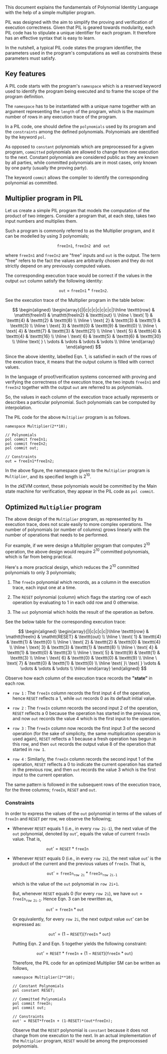 This document explains the fundamentals of Polynomial Identity Language with the help of a simple multiplier program.

PIL was designed with the aim to simplify the proving and verification of execution correctness. Given that PIL is geared towards modularity, each PIL code has to stipulate a unique identifier for each program. It therefore has an effective syntax that is easy to learn.

In the nutshell, a typical PIL code states the program identifier, the parameters used in the program's computations as well as constraints these parameters must satisfy.

## Key features

A PIL code starts with the program's $\texttt{namespace}$ which is a reserved keyword used to identify the program being executed and to frame the scope of the program definition.

The $\texttt{namespace}$ has to be instantiated with a unique name together with an argument representing the $\texttt{length}$ of the program, which is the maximum number of rows in any execution trace of the program.

In a PIL code, one should define the $\texttt{polynomials}$ used by its program and the $\texttt{constraints}$ among the defined polynomials. Polynomials are identified by the keyword $\texttt{pol}$.

As opposed to $\texttt{constant}$ polynomials which are preprocessed for a given program, $\texttt{committed}$ polynomials are allowed to change from one execution to the next. Constant polynomials are considered public as they are known by all parties, while committed polynomials are in most cases, only known by one party (usually the proving party).

The keyword $\texttt{commit}$ allows the compiler to identify the corresponding polynomial as committed.

## Multiplier program in PIL

Let us create a simple PIL program that models the computation of the product of two integers. Consider a program that, at each step, takes two input numbers and multiplies them.

Such a program is commonly referred to as the $\text{Multiplier}$ program, and it can be modelled by using 3 polynomials;

$$
\mathtt{freeIn1},\  \mathtt{freeIn2}\ \text{ and }\ \mathtt{out}
$$

where $\mathtt{freeIn1}$ and $\mathtt{freeIn2}$ are "free" inputs and $\mathtt{out}$ is the output. The term “free" refers to the fact the values are arbitrarily chosen and they do not strictly depend on any previously computed values.

The corresponding execution trace would be correct if the values in the output $\mathtt{out}$ column satisfy the following identity:

$$
\mathtt{out}\ =\ \mathtt{freeIn1}\ *\ \mathtt{freeIn2}. \tag{Eqn. 1}
$$

See the execution trace of the Multiplier program in the table below:

$$
    \begin{aligned}
        \begin{array}{|l|c|c|c|c|c|c|c|}\hline
        \texttt{row} & \mathtt{freeIn1} & \mathtt{freeIn2} & \texttt{out} \\ \hline
        \ \text{ 1} & \texttt{4} & \texttt{2} & \texttt{8} \\ \hline
        \ \text{ 2} & \texttt{3} & \texttt{1} & \texttt{3}  \\ \hline
        \ \text{ 3} & \texttt{0} & \texttt{9} & \texttt{0} \\ \hline
        \ \text{ 4} & \texttt{7} & \texttt{3} & \texttt{21} \\ \hline
        \ \text{ 5} & \texttt{4} & \texttt{4} & \texttt{16} \\ \hline
        \ \text{ 6} & \texttt{5} & \texttt{6} & \texttt{30} \\ \hline
        \text{ } \ \vdots & \vdots & \vdots & \vdots \\ \hline
        \end{array}
    \end{aligned}
$$

Since the above identity, labelled $\text{Eqn. 1}$, is satisfied in each of the rows of the execution trace, it means that the output column is filled with correct values.

In the language of proof/verification systems concerned with proving and verifying the correctness of the execution trace, the two inputs $\mathtt{freeIn1}$ and $\mathtt{freeIn2}$ together with the output $\mathtt{out}$ are referred to as $\text{polynomials}$.

So, the values in each column of the execution trace actually represents or describes a particular polynomial. Such polynomials can be computed by $\text{interpolation}$.

The PIL code for the above `Multiplier` program is as follows.

```
namespace Multiplier(2**10);

// Polynomials
pol commit freeIn1;
pol commit freeIn2;
pol commit out;

// Constraints
out = freeIn1*freeIn2;
```

In the above figure, the namespace given to the `Multiplier` program is $\texttt{Multiplier}$, and its specified length is $2^{10}$.

In the zkEVM context, these polynomials would be committed by the Main state machine for verification, they appear in the PIL code as `pol commit`.

## Optimized `Multiplier` program

The above design of the `Multiplier` program, as represented by its execution trace, does not scale easily to more complex operations. The number of polynomials (or number of columns) grows linearly with the number of operations that needs to be performed.

For example, if we were design a Multiplier program that computes $2^{10}$ operation, the above design would require $2^{10}$ committed polynomials, which is far from being practical.

Here's a more practical design, which reduces the $2^{10}$ committed polynomials to only 3 polynomials;

1. The $\texttt{freeIn}$ polynomial which records, as a column in the execution trace, each input one at a time.

2. The $\texttt{RESET}$ polynomial (column) which flags the starting row of each operation by evaluating to $1$ in each odd row and $0$ otherwise.

3. The $\texttt{out}$ polynomial which holds the result of the operation as before.

See the below table for the corresponding execution trace:

$$
    \begin{aligned}
        \begin{array}{|l|c|c|c|c|}\hline
        \texttt{row} & \mathtt{freeIn} & \mathtt{RESET} & \texttt{out} \\ \hline
         \ \text{ 1} & \texttt{4} & \texttt{1} & \texttt{0} \\ \hline
         \ \text{ 2} & \texttt{2} & \texttt{0} & \texttt{4}  \\ \hline
         \ \text{ 3} & \texttt{3} & \texttt{1} & \texttt{8} \\ \hline
         \ \text{ 4} & \texttt{1} & \texttt{0} & \texttt{3} \\ \hline
         \ \text{ 5} & \texttt{9} & \texttt{1} & \texttt{3} \\ \hline
         \ \text{ 6} & \texttt{0} & \texttt{0} & \texttt{9} \\ \hline
         \ \text{ 7} & \texttt{0} & \texttt{1} & \texttt{0} \\ \hline
         \text{ }\ \text{ } \vdots & \vdots & \vdots & \vdots \\ \hline
        \end{array}
    \end{aligned}
$$

Observe how each column of the execution trace records the **"state"** in each row.

- $\texttt{row 1}$ : The $\texttt{freeIn}$ column records the first input $4$ of the operation, hence $\texttt{RESET}$ reflects a $1$, while $\texttt{out}$ records $0$ as its default initial value.

- $\texttt{row 2}$ : The $\texttt{freeIn}$ column records the second input $2$ of the operation, $\texttt{RESET}$ reflects a $0$ because the operation has started in the previous row, and now $\texttt{out}$ records the value $4$ which is the first input to the operation.

- $\texttt{row 3}$ : The $\texttt{freeIn}$ column now records the first input $3$ of the second operation (for the sake of simplicity, the same multiplication operation is used again), $\texttt{RESET}$ reflects a $1$ because a fresh operation has begun in this row, and then $\texttt{out}$ records the output value $8$ of the operation that started in $\texttt{row 1}$.

- $\texttt{row 4}$ : Similarly, the $\texttt{freeIn}$ column records the second input $1$ of the operation, $\texttt{RESET}$ reflects a $0$ to indicate the current operation has started in the previous row, and then $\texttt{out}$ records the value $3$ which is the first input to the current operation.

The same pattern is followed in the subsequent rows of the execution trace, for the three columns; $\texttt{freeIn}$, $\texttt{RESET}$ and $\texttt{out}$.  

### Constraints

In order to express the values of the $\texttt{out}$ polynomial in terms of the values of $\texttt{freeIn}$ and $\texttt{RESET}$ per row, we observe the following;

- Whenever $\texttt{RESET}$ equals $1$ (i.e., in every $\texttt{row 2i-1}$), the next value of the $\texttt{out}$ polynomial, denoted by $\texttt{out}'$, equals the value of current $\texttt{freeIn}$ value. That is,

    $$
        \texttt{out}' = \texttt{RESET} * \texttt{freeIn} \qquad\qquad\qquad\qquad \tag{Eqn. 2}
    $$

- Whenever $\texttt{RESET}$ equals $0$ (i.e., in every $\texttt{row 2i}$), the next value $\texttt{out}'$ is the product of the current and the previous values of $\texttt{freeIn}$.
    That is,

    $$
        \texttt{out}' = \texttt{freeIn}_{\texttt{row 2i}} * \texttt{freeIn}_{\texttt{row 2i-1}} \quad\quad \tag{Eqn. 3}
    $$

    which is the value of the $\texttt{out}$ polynomial in $\texttt{row 2i+1}$.

    But, whenever $\texttt{RESET}$ equals $0$  (for every $\texttt{row 2i}$), we have $\texttt{out} = \texttt{freeIn}_{\texttt{row 2i-1}}$. Hence $\text{Eqn. 3}$ can be rewritten as,

    $$
        \texttt{out}' = \texttt{freeIn} * \texttt{out} \qquad\qquad\qquad\qquad\quad \tag{Eqn. 4}
    $$

    Or equivalently, for every $\texttt{row 2i}$, the next output value $\texttt{out}'$ can be expressed as:

    $$
        \texttt{out}' = (1 - \texttt{RESET}) (\texttt{freeIn} * \texttt{out})\quad\quad\quad \tag{Eqn. 5}
    $$

    Putting $\text{Eqn. 2}$ and $\text{Eqn. 5}$ together yields the following constraint:

    $$
        \texttt{out}' = \texttt{RESET} * \texttt{freeIn}\ +\ (1 - \texttt{RESET}) (\texttt{freeIn} * \texttt{out})\quad  \tag{Eqn. 6}
    $$

    Therefore, the PIL code for an optimized Multiplier SM can be written as follows,

    ```
    namespace Multiplier(2**10);

    // Constant Polynomials
    pol constant RESET;

    // Committed Polynomials
    pol commit freeIn;
    pol commit out;

    // Constraints
    out' = RESET*freeIn + (1-RESET)*(out*freeIn);
    ```

    Observe that the $\texttt{RESET}$ polynomial is $\texttt{constant}$ because it does not change from one execution to the next. In an actual implementation of the `Multiplier` program, $\texttt{RESET}$ would be among the preprocessed polynomials.
